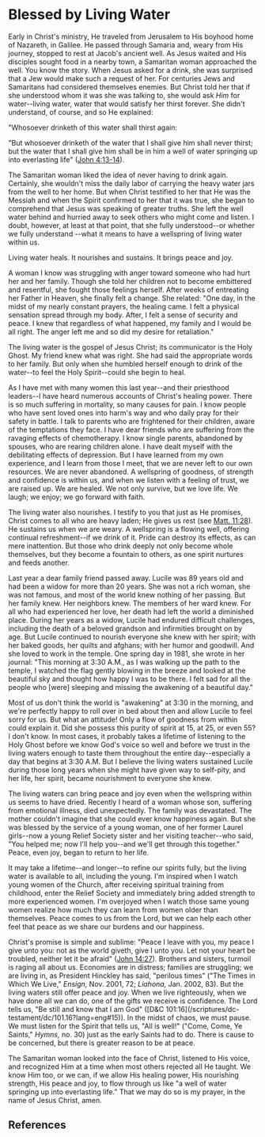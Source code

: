 # Blessed by Living Water

Early in Christ's ministry, He traveled from Jerusalem to His boyhood home of
Nazareth, in Galilee. He passed through Samaria and, weary from His journey,
stopped to rest at Jacob's ancient well. As Jesus waited and His disciples
sought food in a nearby town, a Samaritan woman approached the well. You know
the story. When Jesus asked for a drink, she was surprised that a Jew would
make such a request of her. For centuries Jews and Samaritans had considered
themselves enemies. But Christ told her that if she understood whom it was she
was talking to, she would ask _Him_ for water--living water, water that would
satisfy her thirst forever. She didn't understand, of course, and so He
explained:

"Whosoever drinketh of this water shall thirst again:

"But whosoever drinketh of the water that I shall give him shall never thirst;
but the water that I shall give him shall be in him a well of water springing
up into everlasting life" ([John
4:13-14](/scriptures/nt/john/4.13-14?lang=eng#12)).

The Samaritan woman liked the idea of never having to drink again. Certainly,
she wouldn't miss the daily labor of carrying the heavy water jars from the
well to her home. But when Christ testified to her that He was the Messiah and
when the Spirit confirmed to her that it was true, she began to comprehend
that Jesus was speaking of greater truths. She left the well water behind and
hurried away to seek others who might come and listen. I doubt, however, at
least at that point, that she fully understood--or whether we fully understand
--what it means to have a wellspring of living water within us.

Living water heals. It nourishes and sustains. It brings peace and joy.

A woman I know was struggling with anger toward someone who had hurt her and
her family. Though she told her children not to become embittered and
resentful, she fought those feelings herself. After weeks of entreating her
Father in Heaven, she finally felt a change. She related: "One day, in the
midst of my nearly constant prayers, the healing came. I felt a physical
sensation spread through my body. After, I felt a sense of security and peace.
I knew that regardless of what happened, my family and I would be all right.
The anger left me and so did my desire for retaliation."

The living water is the gospel of Jesus Christ; its communicator is the Holy
Ghost. My friend knew what was right. She had said the appropriate words to
her family. But only when she humbled herself enough to drink of the water--to
feel the Holy Spirit--could she begin to heal.

As I have met with many women this last year--and their priesthood leaders--I
have heard numerous accounts of Christ's healing power. There is so much
suffering in mortality, so many causes for pain. I know people who have sent
loved ones into harm's way and who daily pray for their safety in battle. I
talk to parents who are frightened for their children, aware of the
temptations they face. I have dear friends who are suffering from the ravaging
effects of chemotherapy. I know single parents, abandoned by spouses, who are
rearing children alone. I have dealt myself with the debilitating effects of
depression. But I have learned from my own experience, and I learn from those
I meet, that we are never left to our own resources. We are never abandoned. A
wellspring of goodness, of strength and confidence is within us, and when we
listen with a feeling of trust, we are raised up. We are healed. We not only
survive, but we love life. We laugh; we enjoy; we go forward with faith.

The living water also nourishes. I testify to you that just as He promises,
Christ comes to all who are heavy laden; He gives us rest (see [Matt.
11:28](/scriptures/nt/matt/11.28?lang=eng#27)). He sustains us when we are
weary. A wellspring is a flowing well, offering continual refreshment--if we
drink of it. Pride can destroy its effects, as can mere inattention. But those
who drink deeply not only become whole themselves, but they become a fountain
to others, as one spirit nurtures and feeds another.

Last year a dear family friend passed away. Lucile was 89 years old and had
been a widow for more than 20 years. She was not a rich woman, she was not
famous, and most of the world knew nothing of her passing. But her family
knew. Her neighbors knew. The members of her ward knew. For all who had
experienced her love, her death had left the world a diminished place. During
her years as a widow, Lucile had endured difficult challenges, including the
death of a beloved grandson and infirmities brought on by age. But Lucile
continued to nourish everyone she knew with her spirit; with her baked goods,
her quilts and afghans; with her humor and goodwill. And she loved to work in
the temple. One spring day in 1981, she wrote in her journal: "This morning at
3:30 A.M., as I was walking up the path to the temple, I watched the flag
gently blowing in the breeze and looked at the beautiful sky and thought how
happy I was to be there. I felt sad for all the people who [were] sleeping and
missing the awakening of a beautiful day."

Most of us don't think the world is "awakening" at 3:30 in the morning, and
we're perfectly happy to roll over in bed about then and allow Lucile to feel
sorry for us. But what an attitude! Only a flow of goodness from within could
explain it. Did she possess this purity of spirit at 15, at 25, or even 55? I
don't know. In most cases, it probably takes a lifetime of listening to the
Holy Ghost before we know God's voice so well and before we trust in the
living waters enough to taste them throughout the entire day--especially a day
that begins at 3:30 A.M. But I believe the living waters sustained Lucile
during those long years when she might have given way to self-pity, and her
life, her spirit, became nourishment to everyone she knew.

The living waters can bring peace and joy even when the wellspring within us
seems to have dried. Recently I heard of a woman whose son, suffering from
emotional illness, died unexpectedly. The family was devastated. The mother
couldn't imagine that she could ever know happiness again. But she was blessed
by the service of a young woman, one of her former Laurel girls--now a young
Relief Society sister and her visiting teacher--who said, "You helped me; now
I'll help you--and we'll get through this together." Peace, even joy, began to
return to her life.

It may take a lifetime--and longer--to refine our spirits fully, but the
living water is available to all, including the young. I'm inspired when I
watch young women of the Church, after receiving spiritual training from
childhood, enter the Relief Society and immediately bring added strength to
more experienced women. I'm overjoyed when I watch those same young women
realize how much they can learn from women older than themselves. Peace comes
to us from the Lord, but we can help each other feel that peace as we share
our burdens and our happiness.

Christ's promise is simple and sublime: "Peace I leave with you, my peace I
give unto you: not as the world giveth, give I unto you. Let not your heart be
troubled, neither let it be afraid" ([John
14:27](/scriptures/nt/john/14.27?lang=eng#26)). Brothers and sisters, turmoil
is raging all about us. Economies are in distress; families are struggling; we
are living in, as President Hinckley has said, "perilous times" ("The Times in
Which We Live," _Ensign,_ Nov. 2001, 72; _Liahona,_ Jan. 2002, 83). But the
living waters still offer peace and joy. When we live righteously, when we
have done all we can do, one of the gifts we receive is confidence. The Lord
tells us, "Be still and know that I am God" ([D&amp;C 101:16](/scriptures/dc-
testament/dc/101.16?lang=eng#15)). In the midst of chaos, we must pause. We
must listen for the Spirit that tells us, "All is well!" ("Come, Come, Ye
Saints," _Hymns,_ no. 30) just as the early Saints had to do. There is cause
to be concerned, but there is greater reason to be at peace.

The Samaritan woman looked into the face of Christ, listened to His voice, and
recognized Him at a time when most others rejected all He taught. We know Him
too, or we can, if we allow His healing power, His nourishing strength, His
peace and joy, to flow through us like "a well of water springing up into
everlasting life." That we may do so is my prayer, in the name of Jesus
Christ, amen.

## References

